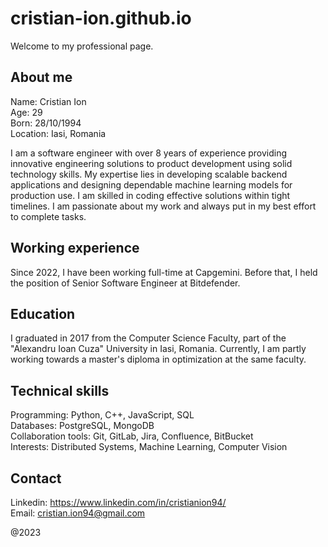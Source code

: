 # cristian-ion.github.io

Welcome to my professional page.

## About me
Name: Cristian Ion
\
Age: 29
\
Born: 28/10/1994
\
Location: Iasi, Romania

I am a software engineer with over 8 years of experience providing innovative engineering solutions to product development using solid technology skills. My expertise lies in developing scalable backend applications and designing dependable machine learning models for production use. I am skilled in coding effective solutions within tight timelines. I am passionate about my work and always put in my best effort to complete tasks.

## Working experience
Since 2022, I have been working full-time at Capgemini. Before that, I held the position of Senior Software Engineer at Bitdefender.

## Education
I graduated in 2017 from the Computer Science Faculty, part of the "Alexandru Ioan Cuza" University in Iasi, Romania.
Currently, I am partly working towards a master's diploma in optimization at the same faculty.

## Technical skills
Programming: Python, C++, JavaScript, SQL\
Databases: PostgreSQL, MongoDB\
Collaboration tools: Git, GitLab, Jira, Confluence, BitBucket\
Interests: Distributed Systems, Machine Learning, Computer Vision

## Contact
Linkedin: https://www.linkedin.com/in/cristianion94/
\
Email: cristian.ion94@gmail.com

@2023
